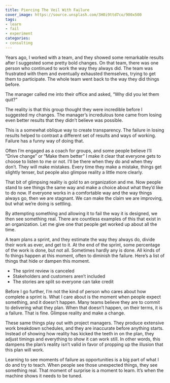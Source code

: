 ```yaml
---
title: Piercing The Veil With Failure
cover_image: https://source.unsplash.com/3H0i9ttd7co/900x500
tags:
- learn
- fail
- experiment
categories:
- consulting
---
```

Years ago, I worked with a team, and they showed some remarkable results after I suggested some pretty bold changes. On that team, there was one person who continued to work the way they always did. The team was frustrated with them and eventually exhausted themselves, trying to get them to participate. The whole team went back to the way they did things before.

The manager called me into their office and asked, “Why did you let them quit?”

The reality is that this group thought they were incredible before I suggested my changes. The manager’s incredulous tone came from losing even better results that they didn’t believe was possible.

This is a somewhat oblique way to create transparency. The failure in losing results helped to contrast a different set of results and ways of working. Failure has a funny way of doing that.

Often I’m engaged as a coach for groups, and some people believe I’ll “Drive change” or “Make them better” I make it clear that everyone gets to choose to listen to me or not. I’ll be there when they do and when they don’t. They will make mistakes. Every time they make a mistake, things get slightly tenser, but people also glimpse reality a little more clearly.

That bit of glimpsing reality is gold to an organization and me. Now people stand to see things the same way and make a choice about what they’d like to do now. If everyone works in a comfortable way and the way things always go, then we are stagnant. We can make the claim we are improving, but what we’re doing is settling.

By attempting something and allowing it to fail the way it is designed, we then see something real. There are countless examples of this that exist in an organization. Let me give one that people get worked up about all the time.

A team plans a sprint, and they estimate the way they always do, divide their work as ever, and get to it. At the end of the sprint, some percentage of the work is done, but not all. Sometimes hardly any is done. All kinds of fo things happen at this moment, often to diminish the failure. Here’s a list of things that hide or dampen this moment.

- The sprint review is canceled
- Stakeholders and customers aren’t included
- The stories are split so everyone can take credit

Before I go further, I’m not the kind of person who cares about how complete a sprint is. What I care about is the moment when people expect something, and it doesn’t happen. Many teams believe they are to commit to delivering what they plan. When that doesn’t happen, on their terms, it is a failure. That is fine. Glimpse reality and make a change.

These same things play out with project managers. They produce extensive work breakdown schedules, and they are inaccurate before anything starts. Instead of showing how reality has kicked the teeth in on the plan, they adjust timings and everything to show it can work still. In other words, this dampens the plan’s reality isn’t valid in favor of propping up the illusion that this plan will work.

Learning to see moments of failure as opportunities is a big part of what I do and try to teach. When people see those unexpected things, they see something real. That moment of surprise is a moment to learn. It’s when the machine shows it needs to be tuned. 